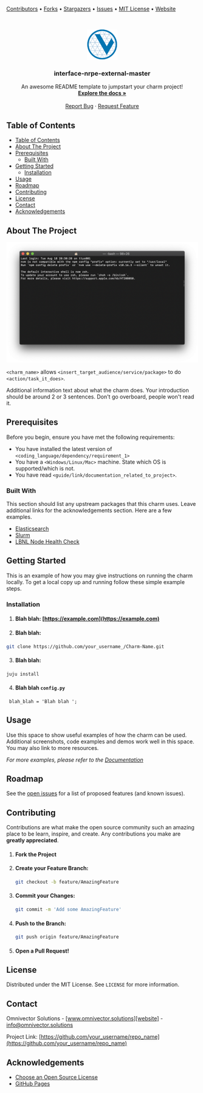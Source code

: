 <!--
*** This document uses markdown "reference style" links for readability.
*** Reference links are enclosed in brackets [ ] instead of parentheses ( ).
*** See bellow for the declaration of the reference variables
*** for contributors-url, forks-url, etc. Find and replace "repo_template" with your repo name
*** https://www.markdownguide.org/basic-syntax/#reference-style-links
-->

<!-- MARKDOWN LINKS & IMAGES -->
<!-- https://www.markdownguide.org/basic-syntax/#reference-style-links -->

[contributors-url]: https://github.com/omnivector-solutions/repo-template/graphs/contributors
[forks-url]: https://github.com/omnivector-solutions/repo-template/network/members
[stars-url]: https://github.com/omnivector-solutions/repo-template/stargazers
[issues-url]: https://github.com/omnivector-solutions/repo-template/issues
[license-url]: https://github.com/omnivector-solutions/repo-template/blob/master/LICENSE.txt
[website]: https://www.omnivector.solutions
[product-screenshot]: images/screenshot.png

[Contributors][contributors-url] •
[Forks][forks-url] •
[Stargazers][stars-url] •
[Issues][issues-url] •
[MIT License][license-url] •
[Website][website]

<!-- PROJECT LOGO -->
<br />
<p align="center">
  <a href="https://github.com/omnivector-solutions/repo-template">
    <img src="images/logo.png" alt="Logo" width="80" height="80">
  </a>

  <h3 align="center">interface-nrpe-external-master</h3>

  <p align="center">
    An awesome README template to jumpstart your charm project!
    <br />
    <a href="https://github.com/omnivector-solutions/repo-template"><strong>Explore the docs »</strong></a>
    <br />
    <br />
    <a href="https://github.com/omnivector-solutions/repo-template/issues">Report Bug</a>
    ·
    <a href="https://github.com/omnivector-solutions/repo-template/issues">Request Feature</a>
  </p>
</p>

<!-- TABLE OF CONTENTS -->

## Table of Contents

- [Table of Contents](#table-of-contents)
- [About The Project](#about-the-project)
- [Prerequisites](#prerequisites)
  - [Built With](#built-with)
- [Getting Started](#getting-started)
  - [Installation](#installation)
- [Usage](#usage)
- [Roadmap](#roadmap)
- [Contributing](#contributing)
- [License](#license)
- [Contact](#contact)
- [Acknowledgements](#acknowledgements)

<!-- ABOUT THE PROJECT -->

## About The Project

[![Product Name Screen Shot][product-screenshot]](https://example.com)

`<charm_name>` allows `<insert_target_audience/service/package>` to do `<action/task_it_does>`.

Additional information text about what the charm does. Your introduction should be around 2 or 3 sentences. Don't go overboard, people won't read it.

## Prerequisites

Before you begin, ensure you have met the following requirements:

<!--- These are just example requirements. Add, duplicate or remove as required --->

- You have installed the latest version of `<coding_language/dependency/requirement_1>`
- You have a `<Windows/Linux/Mac>` machine. State which OS is supported/which is not.
- You have read `<guide/link/documentation_related_to_project>`.

### Built With

This section should list any upstream packages that this charm uses. Leave additional links for the acknowledgements section. Here are a few examples.

- [Elasticsearch](https://www.elastic.co/)
- [Slurm](https://www.schedmd.com/)
- [LBNL Node Health Check](https://github.com/mej/nhc)

<!-- GETTING STARTED -->

## Getting Started

This is an example of how you may give instructions on running the charm locally.
To get a local copy up and running follow these simple example steps.

### Installation

1. #### Blah blah: [https://example.com](https://example.com)
2. #### Blah blah:

```sh
git clone https://github.com/your_username_/Charm-Name.git
```

3. #### Blah blah:

```sh
juju install
```

4. #### Blah blah `config.py`

```PY
 blah_blah = 'Blah blah ';
```

<!-- USAGE EXAMPLES -->

## Usage

Use this space to show useful examples of how the charm can be used. Additional screenshots, code examples and demos work well in this space. You may also link to more resources.

_For more examples, please refer to the [Documentation](https://example.com)_

<!-- ROADMAP -->

## Roadmap

See the [open issues](https://github.com/omnivector-solutions/repo-template/issues) for a list of proposed features (and known issues).

<!-- CONTRIBUTING -->

## Contributing

Contributions are what make the open source community such an amazing place to be learn, inspire, and create. Any contributions you make are **greatly appreciated**.

1. #### Fork the Project
2. #### Create your Feature Branch:
   ```sh
   git checkout -b feature/AmazingFeature
   ```
3. #### Commit your Changes:
   ```sh
   git commit -m 'Add some AmazingFeature'
   ```
4. #### Push to the Branch:
   ```sh
   git push origin feature/AmazingFeature
   ```
5. #### Open a Pull Request!

<!-- LICENSE -->

## License

Distributed under the MIT License. See `LICENSE` for more information.

<!-- CONTACT -->

## Contact

Omnivector Solutions - [www.omnivector.solutions][website] - info@omnivector.solutions

Project Link: [https://github.com/your_username/repo_name](https://github.com/your_username/repo_name)

<!-- ACKNOWLEDGEMENTS -->

## Acknowledgements

- [Choose an Open Source License](https://choosealicense.com)
- [GitHub Pages](https://pages.github.com)
